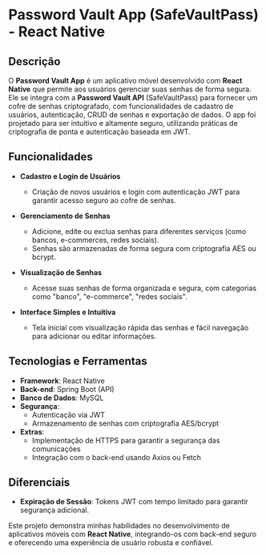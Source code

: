 # Password Vault App (SafeVaultPass) - React Native  

## Descrição  
O **Password Vault App** é um aplicativo móvel desenvolvido com **React Native** que permite aos usuários gerenciar suas senhas de forma segura. Ele se integra com a **Password Vault API** (SafeVaultPass) para fornecer um cofre de senhas criptografado, com funcionalidades de cadastro de usuários, autenticação, CRUD de senhas e exportação de dados. O app foi projetado para ser intuitivo e altamente seguro, utilizando práticas de criptografia de ponta e autenticação baseada em JWT.

## Funcionalidades  
- **Cadastro e Login de Usuários**  
  - Criação de novos usuários e login com autenticação JWT para garantir acesso seguro ao cofre de senhas.

- **Gerenciamento de Senhas**  
  - Adicione, edite ou exclua senhas para diferentes serviços (como bancos, e-commerces, redes sociais).
  - Senhas são armazenadas de forma segura com criptografia AES ou bcrypt.

- **Visualização de Senhas**  
  - Acesse suas senhas de forma organizada e segura, com categorias como "banco", "e-commerce", "redes sociais".

- **Interface Simples e Intuitiva**  
  - Tela inicial com visualização rápida das senhas e fácil navegação para adicionar ou editar informações.

## Tecnologias e Ferramentas  
- **Framework**: React Native  
- **Back-end**: Spring Boot (API)  
- **Banco de Dados**: MySQL  
- **Segurança**:  
  - Autenticação via JWT  
  - Armazenamento de senhas com criptografia AES/bcrypt  
- **Extras**:  
  - Implementação de HTTPS para garantir a segurança das comunicações  
  - Integração com o back-end usando Axios ou Fetch

## Diferenciais  
- **Expiração de Sessão**: Tokens JWT com tempo limitado para garantir segurança adicional.  

Este projeto demonstra minhas habilidades no desenvolvimento de aplicativos móveis com **React Native**, integrando-os com back-end seguro e oferecendo uma experiência de usuário robusta e confiável.
